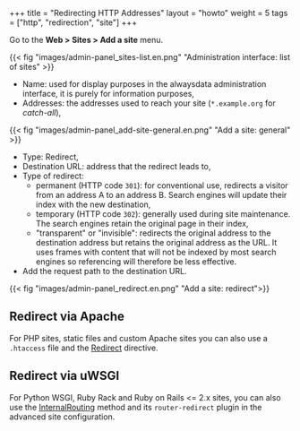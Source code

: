 +++
title = "Redirecting HTTP Addresses"
layout = "howto"
weight = 5
tags = ["http", "redirection", "site"]
+++

Go to the **Web > Sites > Add a site** menu.

{{< fig "images/admin-panel_sites-list.en.png" "Administration interface: list of sites" >}}

- Name: used for display purposes in the alwaysdata administration interface, it is purely for information purposes,
- Addresses: the addresses used to reach your site (`*.example.org` for _catch-all_),

{{< fig "images/admin-panel_add-site-general.en.png" "Add a site: general" >}}

- Type: Redirect,
- Destination URL: address that the redirect leads to,
- Type of redirect:
    - permanent (HTTP code `301`): for conventional use, redirects a visitor from an address A to an address B. Search engines will update their index with the new destination,
    - temporary (HTTP code `302`): generally used during site maintenance. The search engines retain the original page in their index,
    - "transparent" or "invisible": redirects the original address to the destination address but retains the original address as the URL. It uses frames with content that will not be indexed by most search engines so referencing will therefore be less effective.
- Add the request path to the destination URL.

{{< fig "images/admin-panel_redirect.en.png" "Add a site: redirect">}}

## Redirect via Apache

For PHP sites, static files and custom Apache sites you can also use a `.htaccess` file and the [Redirect](https://httpd.apache.org/docs/2.4/fr/mod/mod_alias.html#redirect) directive.

## Redirect via uWSGI

For Python WSGI, Ruby Rack and Ruby on Rails <= 2.x sites, you can also use the [InternalRouting](https://uwsgi-docs.readthedocs.io/en/latest/InternalRouting.html) method and its `router-redirect` plugin in the advanced site configuration.
